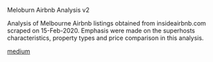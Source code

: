 Meloburn Airbnb Analysis v2

Analysis of Melbourne Airbnb listings obtained from insideairbnb.com scraped on 15-Feb-2020. Emphasis were made on the superhosts characteristics, property types and price comparison in this analysis.

[medium](https://medium.com/@mtang1/melbourne-airbnb-analysis-8fddc1c020ef)
